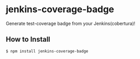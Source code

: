 # jenkins-coverage-badge

Generate test-coverage badge from your Jenkins(cobertura)!

## How to Install
```
$ npm install jenkins-coverage-badge
```

